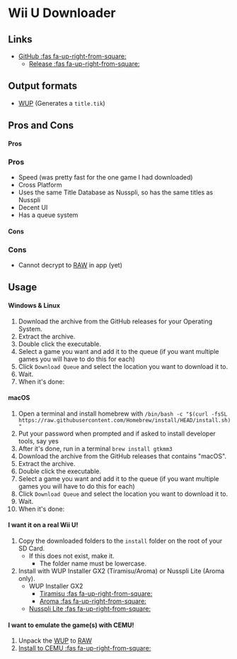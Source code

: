 # Wii U Downloader

## Links
* [GitHub :fas fa-up-right-from-square:](https://github.com/Xpl0itU/WiiUDownloader)
	* [Release :fas fa-up-right-from-square:](https://github.com/Xpl0itU/WiiUDownloader/releases)

## Output formats
* [WUP](/WiiU/Formats/WUP) (Generates a `title.tik`)

## Pros and Cons
 
<!-- tabs:start -->

#### **Pros**

### Pros

* Speed (was pretty fast for the one game I had downloaded)
* Cross Platform
* Uses the same Title Database as Nusspli, so has the same titles as Nusspli
* Decent UI
* Has a queue system

#### **Cons**

### Cons

* Cannot decrypt to [RAW](/WiiU/Formats/RAW) in app (yet)

<!-- tabs:end -->

## Usage

<!-- tabs:start -->

#### **Windows & Linux**

1. Download the archive from the GitHub releases for your Operating System.
1. Extract the archive.
1. Double click the executable.
1. Select a game you want and add it to the queue (if you want multiple games you will have to do this for each)
1. Click `Download Queue` and select the location you want to download it to.
1. Wait.
1. When it's done:

#### **macOS**
1. Open a terminal and install homebrew with `/bin/bash -c "$(curl -fsSL https://raw.githubusercontent.com/Homebrew/install/HEAD/install.sh)"`
1. Put your password when prompted and if asked to install developer tools, say yes
1. After it's done, run in a terminal `brew install gtkmm3`
1. Download the archive from the GitHub releases that contains "macOS".
1. Extract the archive.
1. Double click the executable.
1. Select a game you want and add it to the queue (if you want multiple games you will have to do this for each)
1. Click `Download Queue` and select the location you want to download it to.
1. Wait.
1. When it's done:

<!-- tabs:end -->

<!-- tabs:start -->

#### **I want it on a real Wii U!**

1. Copy the downloaded folders to the `install` folder on the root of your SD Card.
	* If this does not exist, make it.
		* The folder name must be lowercase.
1. Install with WUP Installer GX2 (Tiramisu/Aroma) or Nusspli Lite (Aroma only).
	* WUP Installer GX2
		* [Tiramisu :fas fa-up-right-from-square:](https://wiiu.cdn.fortheusers.org/zips/wup_installer_gx2.zip)
		* [Aroma :fas fa-up-right-from-square:](https://wiiu.cdn.fortheusers.org/zips/wup_installer_gx2_wuhb.zip)
	* [Nusspli Lite :fas fa-up-right-from-square:](https://wiiu.cdn.fortheusers.org/zips/NUSspli-Lite.zip)

#### **I want to emulate the game(s) with CEMU!**

1. Unpack the [WUP](/WiiU/Formats/WUP) to [RAW](/WiiU/Formats/RAW)
1. [Install to CEMU :fas fa-up-right-from-square:](https://cemu.cfw.guide/installing-games.html?tab=installing-dumps)

<!-- tabs:end -->